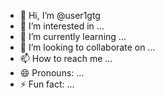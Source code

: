 - 👋 Hi, I’m @user1gtg
- 👀 I’m interested in ...
- 🌱 I’m currently learning ...
- 💞️ I’m looking to collaborate on ...
- 📫 How to reach me ...
- 😄 Pronouns: ...
- ⚡ Fun fact: ...

<!---
user1gtg/user1gtg is a ✨ special ✨ repository because its `README.md` (this file) appears on your GitHub profile.
You can click the Preview link to take a look at your changes.
--->
